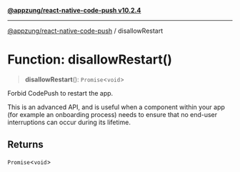 [**@appzung/react-native-code-push v10.2.4**](../README.md)

---

[@appzung/react-native-code-push](../README.md) / disallowRestart

# Function: disallowRestart()

> **disallowRestart**(): `Promise`\<`void`\>

Forbid CodePush to restart the app.

This is an advanced API, and is useful when a component within your app (for example an onboarding process) needs to ensure that no end-user interruptions can occur during its lifetime.

## Returns

`Promise`\<`void`\>
